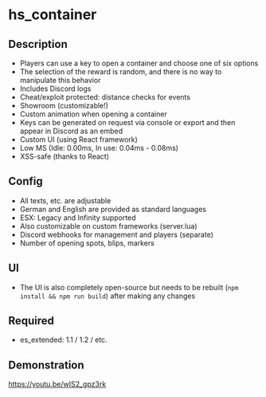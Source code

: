 # hs_container
  
## Description
  - Players can use a key to open a container and choose one of six options
  - The selection of the reward is random, and there is no way to manipulate this behavior
  - Includes Discord logs
  - Cheat/exploit protected: distance checks for events
  - Showroom (customizable!)
  - Custom animation when opening a container
  - Keys can be generated on request via console or export and then appear in Discord as an embed
  - Custom UI (using React framework)
  - Low MS (Idle: 0.00ms, In use: 0.04ms - 0.08ms)
  - XSS-safe (thanks to React)
  
## Config
  - All texts, etc. are adjustable
  - German and English are provided as standard languages
  - ESX: Legacy and Infinity supported
  - Also customizable on custom frameworks (server.lua)
  - Discord webhooks for management and players (separate)
  - Number of opening spots, blips, markers
  
## UI
- The UI is also completely open-source but needs to be rebuilt (`npm install && npm run build`) after making any changes
  
## Required
  - es_extended: 1.1 / 1.2 / etc.
  
## Demonstration
https://youtu.be/wIS2_gpz3rk
